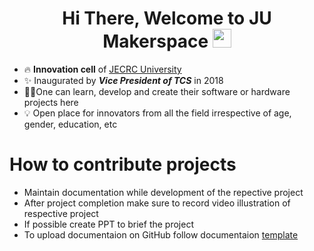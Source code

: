 <h1 align="center">Hi There, Welcome to JU Makerspace <img src="https://raw.githubusercontent.com/MartinHeinz/MartinHeinz/master/wave.gif" width="30px"></h1>

- 🔥 **Innovation cell** of [JECRC University](https://jecrcuniversity.edu.in/) 
- ✨ Inaugurated by ***Vice President of TCS*** in 2018
- 👩‍💻One can learn, develop and create their software or hardware projects here
- 💡 Open place for innovators from all the field irrespective of age, gender, education, etc

# How to contribute projects
- Maintain documentation while development of the repective project
- After project completion make sure to record video illustration of respective project
- If possible create PPT to brief the project
- To upload documentaion on GitHub follow documentaion [template](https://github.com/ju-makerspace/template)